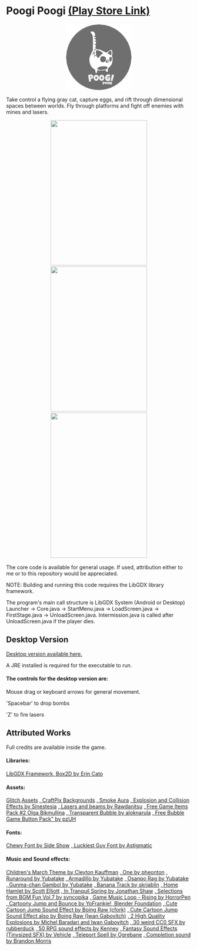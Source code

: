 # Poogi Poogi [(Play Store Link)](https://play.google.com/store/apps/details?id=com.mygdx.poogi)

<p align="center">
  <img width="180" height="180" src="https://github.com/Jaime-Cristobal/Poogi-Poogi-Game/blob/master/gifs/other/poogi_logo.png">
</p>

Take control a flying gray cat, capture eggs, and rift through dimensional spaces between worlds. Fly through platforms and fight off enemies with mines and lasers.

<p align="center">
  <img width="262" height="395" src="https://github.com/Jaime-Cristobal/Poogi-Poogi-Game/blob/master/gifs/sample_2.gif">
  <img width="262" height="395" src="https://github.com/Jaime-Cristobal/Poogi-Poogi-Game/blob/master/gifs/sample_4.gif">
  <img width="262" height="395" src="https://github.com/Jaime-Cristobal/Poogi-Poogi-Game/blob/master/gifs/sample_3.gif">
</p>

The core code is available for general usage. If used, attribution either to me or to this repository would be appreciated.

NOTE: Building and running this code requires the LibGDX library framework. 

The program's main call structure is LibGDX System (Android or Desktop) Launcher -> Core.java -> StartMenu.java -> LoadScreen.java -> FirstStage.java -> UnloadScreen.java. Intermission.java is called after UnloadScreen.java if the player dies.


Desktop Version
-----
[Desktop version available here.](https://drive.google.com/file/d/13mjo3EkZjasY3vh4j8IFL-WaSatLfT6I/view?usp=sharing)

A JRE installed is required for the executable to run.

#### The controls for the desktop version are:
Mouse drag or keyboard arrows for general movement.

'Spacebar' to drop bombs

'Z' to fire lasers


Attributed Works
-----
Full credits are available inside the game.

#### Libraries:
[LibGDX Framework, ](https://libgdx.badlogicgames.com/)
[Box2D by Erin Cato](https://box2d.org/)
#### Assets:
[Glitch Assets](https://www.glitchthegame.com/)
[, CraftPix Backgrounds](https://craftpix.net)
[, Smoke Aura](https://opengameart.org/users/beast)
[, Explosion and Collision Effects by Sinestesia](https://opengameart.org/users/sinestesia)
[, Lasers and beams by Rawdanitsu](https://opengameart.org/users/rawdanitsu)
[, Free Game Items Pack #2 Olga Bikmullina](http://ahninniah.graphics)
[, Transparent Bubble by aloknarula](https://opengameart.org/users/aloknarula)
[, Free Bubble Game Button Pack" by pzUH](https://opengameart.org/users/pzuh)
#### Fonts:
[Chewy Font by Side Show](https://fonts.google.com/specimen/Chewy)
[, Luckiest Guy Font by Astigmatic](https://fonts.google.com/specimen/Luckiest+Guy?selection.family=Luckiest+Guy)
#### Music and Sound effects:
[Children's March Theme by Cleyton Kauffman](https://soundcloud.com/cleytonkauffman)
[, One by pheonton](https://opengameart.org/users/pheonton)
[, Runaround by Yubatake](https://opengameart.org/users/yubatake)
[, Armadillo by Yubatake](https://opengameart.org/users/yubatake)
[, Osanpo Rag by Yubatake](https://opengameart.org/users/yubatake)
[, Gunma-chan Gambol by Yubatake](https://opengameart.org/users/yubatake)
[, Banana Track by skrjablin](https://opengameart.org/users/skrjablin)
[, Home Hamlet by Scott Elliott]()
[, In Tranquil Spring by Jonathan Shaw](www.jshaw.co.uk)
[, Selections from BGM Fun Vol.7 by syncopika](https://opengameart.org/users/syncopika)
[, Game Music Loop - Rising by HorrorPen](https://opengameart.org/users/horrorpen)
[, Cartoony Jump and Bounce by YoFrankie!, Blender Foundation](www.blender.org)
[, Cute Cartoon Jump Sound Effect by Boing Raw (cfork)](http://freesound.org/people/cfork/)
[, Cute Cartoon Jump Sound Effect also by Boing Raw (Iwan Gabovitch)](http://qubodup.net)
[, 2 High Quality Explosions by Michel Baradari and Iwan Gabovitch](https://opengameart.org/users/qubodup)
[, 30 weird CC0 SFX by rubberduck](https://opengameart.org/users/rubberduck)
[, 50 RPG sound effects by Kenney](https://www.kenney.nl/)
[, Fantasy Sound Effects (Tinysized SFX) by Vehicle](https://opengameart.org/users/vehicle)
[, Teleport Spell by Ogrebane](https://opengameart.org/users/ogrebane)
[, Completion sound by Brandon Morris](https://opengameart.org/users/haeldb)
